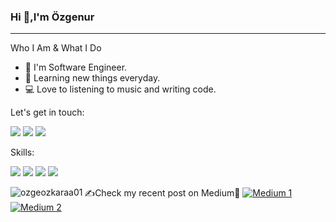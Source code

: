 ### Hi 👋,I'm Özgenur
<hr>

Who I Am & What I Do
* 👩 I'm Software Engineer. 
* 🌱 Learning new things everyday.
* 💻 Love to listening to music and writing code.

Let's get in touch:

[<img src="https://img.shields.io/badge/linkedin-%230077B5.svg?&style=for-the-badge&logo=linkedin&logoColor=white" />](https://www.linkedin.com/in/ozgenur-ozkara/) [<img src="https://img.shields.io/badge/medium-%2312100E.svg?&style=for-the-badge&logo=medium&logoColor=white" />](https://medium.com/@ozgenurozkara) [<img src="https://img.shields.io/badge/twitter-%231DA1F2.svg?&style=for-the-badge&logo=twitter&logoColor=white" />](https://twitter.com/ozkaraozgee)

Skills:

<img src="https://img.shields.io/badge/react%20-%2320232a.svg?&style=for-the-badge&logo=react&logoColor=%2361DAFB" />
<img src="https://img.shields.io/badge/html-%23FA7343.svg?&style=for-the-badge&logo=html5&logoColor=white" />
<img src="https://img.shields.io/badge/css-%230077B5.svg?&style=for-the-badge&logo=css3&logoColor=white" />
<img src="https://img.shields.io/badge/javascript-%2320232a.svg?&style=for-the-badge&logo=javascript&logoColor=white" />

<p><img align="left" src="https://github-readme-stats.vercel.app/api/top-langs?username=ozgeozkaraa01&show_icons=true&locale=en&layout=compact" alt="ozgeozkaraa01"/></p>

✍Check my recent post on Medium🌸
<a target="_blank" href="https://medium.com/@ozgenurozkara/formik-yup-ile-react-form-y%C3%B6netimi-e2ba28c93aa1"><img src="https://medium.com/@ozgenurozkara/formik-yup-ile-react-form-y%C3%B6netimi-e2ba28c93aa1" alt="Medium 1">
<a target="_blank" href="https://medium.com/@ozgenurozkara/css-kullan%C4%B1m%C4%B1-33a6454c9d66"><img src="https://medium.com/@ozgenurozkara/css-kullan%C4%B1m%C4%B1-33a6454c9d66" alt="Medium 2"> 


